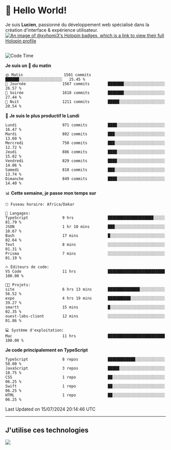 # 👋 Hello World!

Je suis **Lucien**, passionné du développement web spécialisé dans la création d'interface & expérience utilisateur.
[![An image of @xyhomi3's Holopin badges, which is a link to view their full Holopin profile](https://holopin.me/xyhomi3)](https://holopin.io/@xyhomi3)

##

<!--START_SECTION:waka-->
![Code Time](http://img.shields.io/badge/Code%20Time-1%2C518%20hrs%2015%20mins-blue)

**Je suis un 🐤 du matin** 

```text
🌞 Matin                  1501 commits        ██████░░░░░░░░░░░░░░░░░░░   25.45 % 
🌆 Journée                1567 commits        ███████░░░░░░░░░░░░░░░░░░   26.57 % 
🌃 Soirée                 1618 commits        ███████░░░░░░░░░░░░░░░░░░   27.44 % 
🌙 Nuit                   1211 commits        █████░░░░░░░░░░░░░░░░░░░░   20.54 % 
```
📅 **Je suis le plus productif le Lundi** 

```text
Lundi                    971 commits         ████░░░░░░░░░░░░░░░░░░░░░   16.47 % 
Mardi                    802 commits         ███░░░░░░░░░░░░░░░░░░░░░░   13.60 % 
Mercredi                 750 commits         ███░░░░░░░░░░░░░░░░░░░░░░   12.72 % 
Jeudi                    886 commits         ████░░░░░░░░░░░░░░░░░░░░░   15.02 % 
Vendredi                 829 commits         ████░░░░░░░░░░░░░░░░░░░░░   14.06 % 
Samedi                   810 commits         ███░░░░░░░░░░░░░░░░░░░░░░   13.74 % 
Dimanche                 849 commits         ████░░░░░░░░░░░░░░░░░░░░░   14.40 % 
```


📊 **Cette semaine, je passe mon temps sur** 

```text
🕑︎ Fuseau horaire: Africa/Dakar

💬 Langages: 
TypeScript               9 hrs               ████████████████████░░░░░   81.79 % 
JSON                     1 hr 10 mins        ███░░░░░░░░░░░░░░░░░░░░░░   10.67 % 
Bash                     17 mins             █░░░░░░░░░░░░░░░░░░░░░░░░   02.64 % 
Text                     8 mins              ░░░░░░░░░░░░░░░░░░░░░░░░░   01.31 % 
Prisma                   7 mins              ░░░░░░░░░░░░░░░░░░░░░░░░░   01.19 % 

🔥 Éditeurs de code: 
VS Code                  11 hrs              █████████████████████████   100.00 % 

🐱‍💻 Projets: 
site                     6 hrs 13 mins       ██████████████░░░░░░░░░░░   56.52 % 
expo                     4 hrs 19 mins       ██████████░░░░░░░░░░░░░░░   39.27 % 
smartt                   15 mins             █░░░░░░░░░░░░░░░░░░░░░░░░   02.35 % 
ouest-labs-client        12 mins             ░░░░░░░░░░░░░░░░░░░░░░░░░   01.86 % 

💻 Système d'exploitation: 
Mac                      11 hrs              █████████████████████████   100.00 % 
```

**Je code principalement en TypeScript** 

```text
TypeScript               8 repos             ████████████░░░░░░░░░░░░░   50.00 % 
JavaScript               3 repos             █████░░░░░░░░░░░░░░░░░░░░   18.75 % 
CSS                      1 repo              ██░░░░░░░░░░░░░░░░░░░░░░░   06.25 % 
Swift                    1 repo              ██░░░░░░░░░░░░░░░░░░░░░░░   06.25 % 
HTML                     1 repo              ██░░░░░░░░░░░░░░░░░░░░░░░   06.25 % 
```




 Last Updated on 15/07/2024 20:14:46 UTC
<!--END_SECTION:waka-->
---

## J'utilise ces technologies

<p align="left">
  <a href="https://skillicons.dev">
    <img src="https://skillicons.dev/icons?i=ts,js,md,scss,tailwind,react,docker,express,astro,vite,nextjs,vercel,figma,ableton" />
  </a>
</p>

